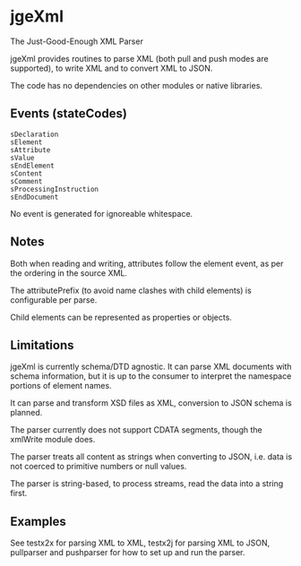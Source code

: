 # jgeXml
The Just-Good-Enough XML Parser

jgeXml provides routines to parse XML (both pull and push modes are supported), to write XML and to convert XML to JSON.

The code has no dependencies on other modules or native libraries.

## Events (stateCodes)

```
sDeclaration
sElement
sAttribute
sValue
sEndElement
sContent
sComment
sProcessingInstruction
sEndDocument
```

No event is generated for ignoreable whitespace.

## Notes

Both when reading and writing, attributes follow the element event, as per the ordering in the source XML.

The attributePrefix (to avoid name clashes with child elements) is configurable per parse.

Child elements can be represented as properties or objects.

## Limitations

jgeXml is currently schema/DTD agnostic. It can parse XML documents with schema information, but it is up to the
consumer to interpret the namespace portions of element names.

It can parse and transform XSD files as XML, conversion to JSON schema is planned.

The parser currently does not support CDATA segments, though the xmlWrite module does.

The parser treats all content as strings when converting to JSON, i.e. data is not coerced
to primitive numbers or null values.

The parser is string-based, to process streams, read the data into a string first.

## Examples

See testx2x for parsing XML to XML, testx2j for parsing XML to JSON, pullparser and pushparser for how to set up and run the parser.